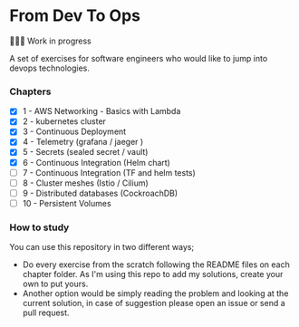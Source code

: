 # From Dev To Ops

👷🏾‍♂️ Work in progress

A set of exercises for software engineers who would like to jump into devops technologies. 

### Chapters

- [x] 1 - AWS Networking - Basics with Lambda 
- [x] 2 - kubernetes cluster
- [x] 3 - Continuous Deployment
- [x] 4 - Telemetry (grafana / jaeger )
- [x] 5 - Secrets (sealed secret / vault)
- [x] 6 - Continuous Integration (Helm chart) 
- [ ] 7 - Continuous Integration (TF and helm tests)
- [ ] 8 - Cluster meshes (Istio / Cilium)
- [ ] 9 - Distributed databases (CockroachDB)
- [ ] 10 - Persistent Volumes

### How to study

You can use this repository in two different ways; 
* Do every exercise from the scratch following the README files on each chapter folder. As I'm using this repo to add my solutions, create your own to put yours.  
* Another option would be simply reading the problem and looking at the current solution, in case of suggestion please open an issue or send a pull request.   
